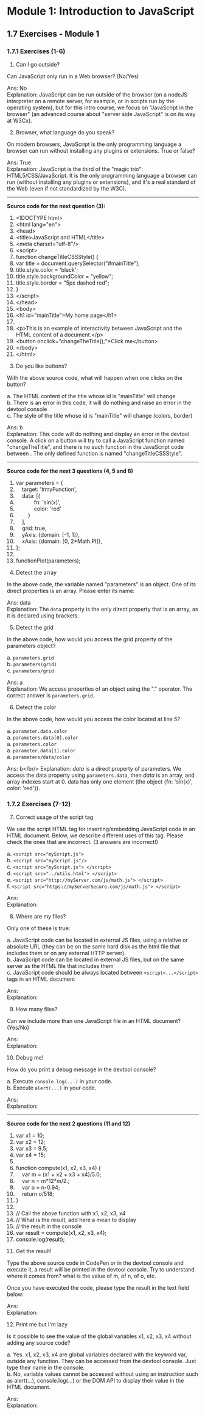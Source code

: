 # Module 1: Introduction to JavaScript

## 1.7 Exercises - Module 1


### 1.7.1 Exercises (1-6)

1. Can I go outside?

  Can JavaScript only run in a Web browser? (No/Yes)
  
  Ans: No<br/>
  Explanation: JavaScript can be run outside of the browser (on a nodeJS interpreter on a remote server, for example, or in scripts run by the operating system), but for this intro course, we focus on "JavaScript in the browser" (an advanced course about "server side JavaScript" is on its way at W3Cx).


2. Browser, what language do you speak?

  On modern browsers, JavaScript is the only programming language a browser can run without installing any plugins or extensions. True or false?
  
  Ans: True<br/>
  Explanation: JavaScript is the third of the "magic trio": HTML5/CSS/JavaScript. It is the only programming language a browser can run (without installing any plugins or extensions), and it's a real standard of the Web (even if not standardized by the W3C).


<hr/>

__Source code for the next question (3):__

<div class="source-code"><ol class="linenums">
<li class="L0" style="margin-bottom: 0px;" value="1"><span class="pln"> </span><span class="dec">&lt;!DOCTYPE html&gt;</span></li>
<li class="L1" style="margin-bottom: 0px;"><span class="pln"> </span><span class="tag">&lt;html</span><span class="pln"> </span><span class="atn">lang</span><span class="pun">=</span><span class="atv">"en"</span><span class="tag">&gt;</span></li>
<li class="L2" style="margin-bottom: 0px;"><span class="pln"> </span><span class="tag">&lt;head&gt;</span></li>
<li class="L3" style="margin-bottom: 0px;"><span class="pln"> </span><span class="tag">&lt;title&gt;</span><span class="pln">JavaScript and HTML</span><span class="tag">&lt;/title&gt;</span></li>
<li class="L4" style="margin-bottom: 0px;"><span class="pln"> </span><span class="tag">&lt;meta</span><span class="pln"> </span><span class="atn">charset</span><span class="pun">=</span><span class="atv">"utf-8"</span><span class="tag">/&gt;</span></li>
<li class="L5" style="margin-bottom: 0px;"><span class="pln"> </span><span class="tag">&lt;script&gt;</span></li>
<li class="L6" style="margin-bottom: 0px;"><span class="pln"> </span><span class="kwd">function</span><span class="pln"> changeTitleCSSStyle</span><span class="pun">()</span><span class="pln"> </span><span class="pun">{</span></li>
<li class="L7" style="margin-bottom: 0px;"><span class="pln"> </span><span class="kwd">var</span><span class="pln"> title </span><span class="pun">=</span><span class="pln"> document</span><span class="pun">.</span><span class="pln">querySelector</span><span class="pun">(</span><span class="str">"#mainTitle"</span><span class="pun">);</span></li>
<li class="L8" style="margin-bottom: 0px;"><span class="pln"> title</span><span class="pun">.</span><span class="pln">style</span><span class="pun">.</span><span class="pln">color </span><span class="pun">=</span><span class="pln"> </span><span class="str">'black'</span><span class="pun">;</span></li>
<li class="L9" style="margin-bottom: 0px;"><span class="pln"> title</span><span class="pun">.</span><span class="pln">style</span><span class="pun">.</span><span class="pln">backgroundColor </span><span class="pun">=</span><span class="pln"> </span><span class="str">"yellow"</span><span class="pun">;</span></li>
<li class="L0" style="margin-bottom: 0px;"><span class="pln"> title</span><span class="pun">.</span><span class="pln">style</span><span class="pun">.</span><span class="pln">border </span><span class="pun">=</span><span class="pln"> </span><span class="str">"5px dashed red"</span><span class="pun">;</span></li>
<li class="L1" style="margin-bottom: 0px;"><span class="pln"> </span><span class="pun">}</span></li>
<li class="L2" style="margin-bottom: 0px;"><span class="pln"> </span><span class="tag">&lt;/script&gt;</span></li>
<li class="L3" style="margin-bottom: 0px;"><span class="pln"> </span><span class="tag">&lt;/head&gt;</span></li>
<li class="L4" style="margin-bottom: 0px;"><span class="pln"> </span><span class="tag">&lt;body&gt;</span></li>
<li class="L5" style="margin-bottom: 0px;"><span class="pln"> </span><span class="tag">&lt;h1</span><span class="pln"> </span><span class="atn">id</span><span class="pun">=</span><span class="atv">"mainTitle"</span><span class="tag">&gt;</span><span class="pln">My home page</span><span class="tag">&lt;/h1&gt;</span><span class="pln"> </span></li>
<li class="L6" style="margin-bottom: 0px;"><span class="pln"> </span></li>
<li class="L7" style="margin-bottom: 0px;"><span class="pln"> </span><span class="tag">&lt;p&gt;</span><span class="pln">This is an example of interactivity between JavaScript and the HTML content of a document.</span><span class="tag">&lt;/p&gt;</span></li>
<li class="L8" style="margin-bottom: 0px;"><span class="pln"> </span><span class="tag">&lt;button</span><span class="pln"> </span><span class="atn">onclick</span><span class="pun">=</span><span class="atv">"</span><span class="pln">changeTheTitle</span><span class="pun">();</span><span class="atv">"</span><span class="tag">&gt;</span><span class="pln">Click me</span><span class="tag">&lt;/button&gt;</span></li>
<li class="L9" style="margin-bottom: 0px;"><span class="pln"> </span><span class="tag">&lt;/body&gt;</span></li>
<li class="L0" style="margin-bottom: 0px;"><span class="pln"> </span><span class="tag">&lt;/html&gt;</span></li>
</ol></div>


3. Do you like buttons?

  With the above source code, what will happen when one clicks on the button?

  a. The HTML content of the title whose id is "mainTitle" will change<br>
  b. There is an error in this code, it will do nothing and raise an error in the devtool console<br>
  c. The style of the title whose id is "mainTitle" will change (colors, border)<br>
  
  Ans: b<br/>
  Explanation: This code will do nothing and display an error in the devtool console. A click on a button will try to call a JavaScript function named "changeTheTitle", and there is no such function in the JavaScript code between <script> and </script>. The only defined function is named "changeTitleCSSStyle".


<hr/>

__Source code for the next 3 questions (4, 5 and 6)__

<div class="source-code"><ol class="linenums">
<li class="L0" style="margin-bottom: 0px;" value="1"><span class="kwd">var</span><span class="pln"> parameters </span><span class="pun">=</span><span class="pln"> </span><span class="pun">{</span></li>
<li class="L1" style="margin-bottom: 0px;"><span class="pln">&nbsp; &nbsp; target</span><span class="pun">:</span><span class="pln"> </span><span class="str">'#myFunction'</span><span class="pun">,</span></li>
<li class="L2" style="margin-bottom: 0px;"><span class="pln">&nbsp; &nbsp; data</span><span class="pun">:</span><span class="pln"> </span><span class="pun">[{</span></li>
<li class="L3" style="margin-bottom: 0px;"><span class="pln">&nbsp; &nbsp; &nbsp; &nbsp; &nbsp; &nbsp; fn</span><span class="pun">:</span><span class="pln"> </span><span class="str">'sin(x)'</span><span class="pun">,</span><span class="pln"> </span></li>
<li class="L4" style="margin-bottom: 0px;"><span class="pln">&nbsp; &nbsp; &nbsp; &nbsp; &nbsp; &nbsp; color</span><span class="pun">:</span><span class="pln"> </span><span class="str">'red'</span></li>
<li class="L5" style="margin-bottom: 0px;"><span class="pln"></span><span class="pun">&nbsp; &nbsp; &nbsp; &nbsp; }</span><span class="pln"> </span></li>
<li class="L6" style="margin-bottom: 0px;"><span class="pln"></span><span class="pun">&nbsp; &nbsp; ],</span></li>
<li class="L7" style="margin-bottom: 0px;"><span class="pln">&nbsp; &nbsp; grid</span><span class="pun">:</span><span class="pln"> </span><span class="kwd">true</span><span class="pun">,</span></li>
<li class="L8" style="margin-bottom: 0px;"><span class="pln">&nbsp; &nbsp; yAxis</span><span class="pun">:</span><span class="pln"> </span><span class="pun">{</span><span class="pln">domain</span><span class="pun">:</span><span class="pln"> </span><span class="pun">[-</span><span class="lit">1</span><span class="pun">,</span><span class="pln"> </span><span class="lit">1</span><span class="pun">]},</span></li>
<li class="L9" style="margin-bottom: 0px;"><span class="pln">&nbsp; &nbsp; xAxis</span><span class="pun">:</span><span class="pln"> </span><span class="pun">{</span><span class="pln">domain</span><span class="pun">:</span><span class="pln"> </span><span class="pun">[</span><span class="lit">0</span><span class="pun">,</span><span class="pln"> </span><span class="lit">2</span><span class="pun">*</span><span class="typ">Math</span><span class="pun">.</span><span class="pln">PI</span><span class="pun">]},</span></li>
<li class="L0" style="margin-bottom: 0px;"><span class="pun">};</span></li>
<li class="L1" style="margin-bottom: 0px;"><span class="pln">&nbsp;</span></li>
<li class="L2" style="margin-bottom: 0px;"><span class="pln">functionPlot</span><span class="pun">(</span><span class="pln">parameters</span><span class="pun">);</span></li>
</ol></div>


4. Detect the array

  In the above code, the variable named "parameters" is an object. One of its direct properties is an array. Please enter its name:
  
  Ans: data<br/>
  Explanation: The `data` property is the only direct property that is an array, as it is declared using brackets.


5. Detect the grid

  In the above code, how would you access the grid property of the parameters object?

  a. `parameters.grid`<br/>
  b. `parameters(grid)`<br/>
  c. `parameters/grid`<br/>
  
  Ans: a<br/>
  Explanation: We access properties of an object using the "." operator. The correct answer is `parameters.grid`.


6. Detect the color

  In the above code, how would you access the color located at line 5?

  a. `parameter.data.color`<br/>
  a. `parameters.data[0].color`<br/>
  a. `parameters.color`<br/>
  a. `parameter.data[1].color`<br/>
  a. `parameters/data/color`<br/>
  
  Ans: b</br/>
  Explanation: _data_ is a direct property of parameters. We access the data property using `parameters.data`, then _data_ is an array, and array indexes start at 0. data has only one element (the object {fn: 'sin(x)', color: 'red'}).


### 1.7.2 Exercises (7-12)

7. Correct usage of the script tag

  We use the script HTML tag for inserting/embedding JavaScript code in an HTML document. Below, we describe different uses of this tag. Please check the ones that are incorrect. (3 answers are incorrect!)

  a. `<script src="myScript.js">`<br/>
  b. `<script src="myScript.js"/>`<br/>
  c. `<script src="myScript.js"> </script>`<br/>
  d. `<script src="../utils.html"> </script>`<br/>
  e. `<script src="http://myServer.com/js/math.js"> </script>`<br/>
  f. `<script src="https://myServerSecure.com/js/math.js"> </script>`<br/>

  Ans: <br/>
  Explanation: 


8. Where are my files?

  Only one of these is true:

  a. JavaScript code can be located in external JS files, using a relative or absolute URL (they can be on the same hard disk as the html file that includes them or on any external HTTP server). <br/>
  b. JavaScript code can be located in external JS files, but on the same server as the HTML file that includes them<br/>
  c. JavaScript code should be always located between `<script>...</script>` tags in an HTML document<br/>
  
  Ans: <br/>
  Explanation: 


9. How many files?

  Can we include more than one JavaScript file in an HTML document? (Yes/No)
  
  Ans: <br/>
  Explanation: 


10. Debug me!

  How do you print a debug message in the devtool console?

  a. Execute `console.log(...)` in your code.<br/>
  b. Execute `alert(...)` in your code.<br/>

  Ans: <br/>
  Explanation: 
  
<hr>

__Source code for the next 2 questions (11 and 12)__

<div class="source-code"><ol class="linenums">
<li class="L0" style="margin-bottom: 0px;" value="1"><span class="kwd">var</span><span class="pln"> x1 </span><span class="pun">=</span><span class="pln"> </span><span class="lit">10</span><span class="pun">;</span></li>
<li class="L1" style="margin-bottom: 0px;"><span class="kwd">var</span><span class="pln"> x2 </span><span class="pun">=</span><span class="pln"> </span><span class="lit">12</span><span class="pun">;</span></li>
<li class="L2" style="margin-bottom: 0px;"><span class="kwd">var</span><span class="pln"> x3 </span><span class="pun">=</span><span class="pln"> </span><span class="lit">9.5</span><span class="pun">;</span></li>
<li class="L3" style="margin-bottom: 0px;"><span class="kwd">var</span><span class="pln"> x4 </span><span class="pun">=</span><span class="pln"> </span><span class="lit">15</span><span class="pun">;</span></li>
<li class="L4" style="margin-bottom: 0px;"><span class="pln">&nbsp;</span></li>
<li class="L5" style="margin-bottom: 0px;"><span class="kwd">function</span><span class="pln"> compute</span><span class="pun">(</span><span class="pln">x1</span><span class="pun">,</span><span class="pln"> x2</span><span class="pun">,</span><span class="pln"> x3</span><span class="pun">,</span><span class="pln"> x4</span><span class="pun">)</span><span class="pln"> </span><span class="pun">{</span></li>
<li class="L6" style="margin-bottom: 0px;"><span class="pln"></span><span class="kwd">&nbsp; &nbsp; var</span><span class="pln"> m </span><span class="pun">=</span><span class="pln"> </span><span class="pun">(</span><span class="pln">x1 </span><span class="pun">+</span><span class="pln"> x2 </span><span class="pun">+</span><span class="pln"> x3 </span><span class="pun">+</span><span class="pln"> x4</span><span class="pun">)/</span><span class="lit">5.0</span><span class="pun">;</span></li>
<li class="L7" style="margin-bottom: 0px;"><span class="pln"></span><span class="kwd">&nbsp; &nbsp; var</span><span class="pln"> n </span><span class="pun">=</span><span class="pln"> m</span><span class="pun">*</span><span class="lit">12</span><span class="pun">*</span><span class="pln">m</span><span class="pun">/</span><span class="lit">2.</span><span class="pun">;</span></li>
<li class="L8" style="margin-bottom: 0px;"><span class="pln"></span><span class="kwd">&nbsp; &nbsp; var</span><span class="pln"> o </span><span class="pun">=</span><span class="pln"> n</span><span class="pun">-</span><span class="lit">0.94</span><span class="pun">;</span></li>
<li class="L9" style="margin-bottom: 0px;"><span class="pln"></span><span class="kwd">&nbsp; &nbsp; return</span><span class="pln"> o</span><span class="pun">/</span><span class="lit">518</span><span class="pun">;</span></li>
<li class="L0" style="margin-bottom: 0px;"><span class="pun">}</span></li>
<li class="L1" style="margin-bottom: 0px;"><span class="pln">&nbsp;</span></li>
<li class="L2" style="margin-bottom: 0px;"><span class="com">// Call the above function with x1, x2, x3, x4</span></li>
<li class="L3" style="margin-bottom: 0px;"><span class="com">// What is the result, add here a mean to display </span></li>
<li class="L4" style="margin-bottom: 0px;"><span class="com">// the result in the console</span></li>
<li class="L4" style="margin-bottom: 0px;"><span class="com" style="color: #000000;">var result = compute(x1, x2, x3, x4);</span></li>
<li class="L4" style="margin-bottom: 0px;"><span class="com" style="color: #000000;">console.log(result);</span></li>
</ol></div>

11. Get the result!

  Type the above source code in CodePen or in the devtool console and execute it, a result will be printed in the devtool console. Try to understand where it comes from? what is the value of m, of n, of o, etc.

  Once you have executed the code, please type the result in the text field below:

  Ans: <br/>
  Explanation: 



12. Print me but I'm lazy

  Is it possible to see the value of the global variables x1, x2, x3, x4 without adding any source code?

  a. Yes. x1, x2, x3, x4 are global variables declared with the keyword var, outside any function. They can be accessed from the devtool console. Just type their name in the console.<br/>
  b. No, variable values cannot be accessed without using an instruction such as alert(...), console.log(...) or the DOM API to display their value in the HTML document.<br/>
  
  Ans: <br/>
  Explanation: 








